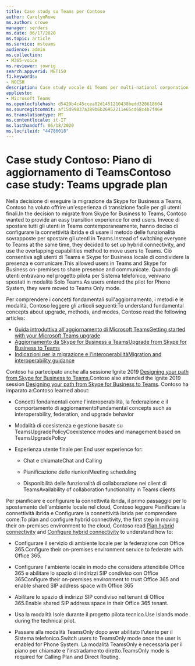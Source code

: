 ```yaml
---
title: Case study su Teams per Contoso
author: CarolynRowe
ms.author: crowe
manager: serdars
ms.date: 06/17/2020
ms.topic: article
ms.service: msteams
audience: admin
ms.collection:
- M365-voice
ms.reviewer: jowrig
search.appverid: MET150
f1.keywords:
- NOCSH
description: Case study vocale di Teams per multi-national corporation
appliesto:
- Microsoft Teams
ms.openlocfilehash: d5429b4c45ccea82d1451210438bedd328618604
ms.sourcegitcommit: af15d99837a389b6b26952211e65cd68c4b7f46e
ms.translationtype: MT
ms.contentlocale: it-IT
ms.lasthandoff: 06/18/2020
ms.locfileid: "44786018"
---
```

# <a name="contoso-case-study-teams-upgrade-plan"></a><span data-ttu-id="076bb-103">Case study Contoso: Piano di aggiornamento di Teams</span><span class="sxs-lookup"><span data-stu-id="076bb-103">Contoso case study: Teams upgrade plan</span></span>

<span data-ttu-id="076bb-104">Nella decisione di eseguire la migrazione da Skype for Business a Teams, Contoso ha voluto offrire un'esperienza di transizione facile per gli utenti finali.</span><span class="sxs-lookup"><span data-stu-id="076bb-104">In the decision to migrate from Skype for Business to Teams, Contoso wanted to provide an easy transition experience for end users.</span></span> <span data-ttu-id="076bb-105">Invece di spostare tutti gli utenti in Teams contemporaneamente, hanno deciso di configurare la connettività ibrida e di usare il metodo delle funzionalità sovrapposte per spostare gli utenti in Teams.</span><span class="sxs-lookup"><span data-stu-id="076bb-105">Instead of switching everyone to Teams at the same time, they decided to set up hybrid connectivity, and use the overlapping capabilities method to move users to Teams.</span></span> <span data-ttu-id="076bb-106">Ciò consentiva agli utenti di Teams e Skype for Business locale di condividere la presenza e comunicare.</span><span class="sxs-lookup"><span data-stu-id="076bb-106">This allowed users in Teams and Skype for Business on-premises to share presence and communicate.</span></span> <span data-ttu-id="076bb-107">Quando gli utenti entravano nel progetto pilota per Sistema telefonico, venivano spostati in modalità Solo Teams.</span><span class="sxs-lookup"><span data-stu-id="076bb-107">As users entered the pilot for Phone System, they were moved to Teams Only mode.</span></span>

<span data-ttu-id="076bb-108">Per comprendere i concetti fondamentali sull'aggiornamento, i metodi e le modalità, Contoso leggere gli articoli seguenti:</span><span class="sxs-lookup"><span data-stu-id="076bb-108">To understand fundamental concepts about upgrade, methods, and modes, Contoso read the following articles:</span></span>

- [<span data-ttu-id="076bb-109">Guida introduttiva all'aggiornamento di Microsoft Teams</span><span class="sxs-lookup"><span data-stu-id="076bb-109">Getting started with your Microsoft Teams upgrade</span></span>](upgrade-start-here.md)
- [<span data-ttu-id="076bb-110">Aggiornamento da Skype for Business a Teams</span><span class="sxs-lookup"><span data-stu-id="076bb-110">Upgrade from Skype for Business to Teams</span></span>](upgrade-to-teams-on-prem-overview.md) 
- [<span data-ttu-id="076bb-111">Indicazioni per la migrazione e l'interoperabilità</span><span class="sxs-lookup"><span data-stu-id="076bb-111">Migration and interoperability guidance</span></span>](migration-interop-guidance-for-teams-with-skype.md)
 
<span data-ttu-id="076bb-112">Contoso ha partecipato anche alla sessione Ignite 2019 [Designing your path from Skype for Business to Teams.](https://myignite.techcommunity.microsoft.com/sessions/81820?source=sessions)</span><span class="sxs-lookup"><span data-stu-id="076bb-112">Contoso also attended the Ignite 2019 session [Designing your path from Skype for Business to Teams](https://myignite.techcommunity.microsoft.com/sessions/81820?source=sessions).</span></span> <span data-ttu-id="076bb-113">Contoso ha imparato a:</span><span class="sxs-lookup"><span data-stu-id="076bb-113">Contoso learned about:</span></span>

- <span data-ttu-id="076bb-114">Concetti fondamentali come l'interoperabilità, la federazione e il comportamento di aggiornamento</span><span class="sxs-lookup"><span data-stu-id="076bb-114">Fundamental concepts such as interoperability, federation, and upgrade behavior</span></span> 

- <span data-ttu-id="076bb-115">Modalità di coesistenza e gestione basate su TeamsUpgradePolicy</span><span class="sxs-lookup"><span data-stu-id="076bb-115">Coexistence modes and management based on TeamsUpgradePolicy</span></span> 

- <span data-ttu-id="076bb-116">Esperienza utente finale per:</span><span class="sxs-lookup"><span data-stu-id="076bb-116">End user experience for:</span></span> 

  - <span data-ttu-id="076bb-117">Chat e chiamate</span><span class="sxs-lookup"><span data-stu-id="076bb-117">Chat and Calling</span></span> 

  - <span data-ttu-id="076bb-118">Pianificazione delle riunioni</span><span class="sxs-lookup"><span data-stu-id="076bb-118">Meeting scheduling</span></span> 

  - <span data-ttu-id="076bb-119">Disponibilità delle funzionalità di collaborazione nei client di Teams</span><span class="sxs-lookup"><span data-stu-id="076bb-119">Availability of collaboration functionality in Teams clients</span></span> 

<span data-ttu-id="076bb-120">Per pianificare e configurare la connettività ibrida, il primo passaggio per [](https://docs.microsoft.com/SkypeForBusiness/hybrid/plan-hybrid-connectivity) lo spostamento [](https://docs.microsoft.com/SkypeForBusiness/hybrid/configure-hybrid-connectivity) dell'ambiente locale nel cloud, Contoso leggere Pianificare la connettività ibrida e Configurare la connettività ibrida per comprendere come:</span><span class="sxs-lookup"><span data-stu-id="076bb-120">To plan and configure hybrid connectivity, the first step in moving their on-premises environment to the cloud, Contoso read [Plan hybrid connectivity](https://docs.microsoft.com/SkypeForBusiness/hybrid/plan-hybrid-connectivity) and [Configure hybrid connectivity](https://docs.microsoft.com/SkypeForBusiness/hybrid/configure-hybrid-connectivity) to understand how to:</span></span> 

  - <span data-ttu-id="076bb-121">Configurare il servizio di ambiente locale per la federazione con Office 365.</span><span class="sxs-lookup"><span data-stu-id="076bb-121">Configure their on-premises environment service to federate with Office 365.</span></span> 

  - <span data-ttu-id="076bb-122">Configurare l'ambiente locale in modo che considera attendibile Office 365 e abilitare lo spazio di indirizzi SIP condiviso con Office 365</span><span class="sxs-lookup"><span data-stu-id="076bb-122">Configure their on-premises environment to trust Office 365 and enable shared SIP address space with Office 365</span></span> 

  - <span data-ttu-id="076bb-123">Abilitare lo spazio di indirizzi SIP condiviso nel tenant di Office 365.</span><span class="sxs-lookup"><span data-stu-id="076bb-123">Enable shared SIP address space in their Office 365 tenant.</span></span>

  - <span data-ttu-id="076bb-124">Usa la modalità Isole durante il progetto pilota tecnico.</span><span class="sxs-lookup"><span data-stu-id="076bb-124">Use Islands mode during the technical pilot.</span></span>

  - <span data-ttu-id="076bb-125">Passare alla modalità TeamsOnly dopo aver abilitato l'utente per il Sistema telefonico.</span><span class="sxs-lookup"><span data-stu-id="076bb-125">Switch users to TeamsOnly mode once the user is enabled for Phone System.</span></span> <span data-ttu-id="076bb-126">La modalità TeamsOnly è necessaria per il piano per chiamate e l'instradamento diretto.</span><span class="sxs-lookup"><span data-stu-id="076bb-126">TeamsOnly mode is required for  Calling Plan and Direct Routing.</span></span> 
